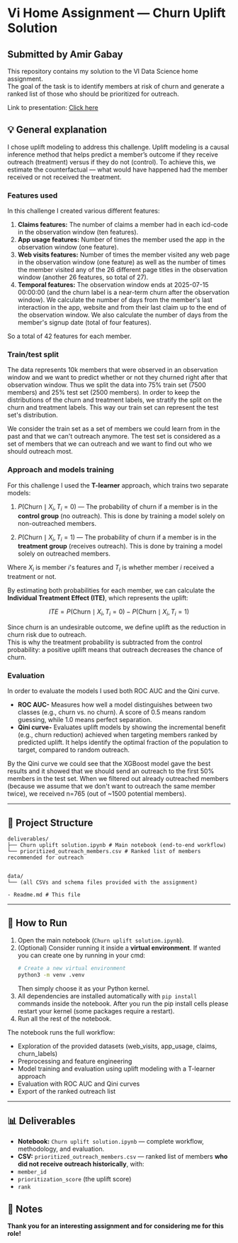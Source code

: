 # Vi Home Assignment — Churn Uplift Solution

**Submitted by Amir Gabay**
---

This repository contains my solution to the VI Data Science home assignment.  
The goal of the task is to identify members at risk of churn and generate a ranked list of those who should be prioritized for outreach.

Link to presentation: [Click here](https://docs.google.com/presentation/d/1tvzlTxqdAsnBo4Q8cLCtwVKjJUPIoqvhQuccT6yGMQ4/edit?usp=sharing)

## 💡 General explanation

I chose uplift modeling to address this challenge. Uplift modeling is a causal inference method that helps predict a member’s outcome if they receive outreach (treatment) versus if they do not (control). To achieve this, we estimate the counterfactual — what would have happened had the member received or not received the treatment.

### Features used

In this challenge I created various different features:

1. **Claims features:** The number of claims a member had in each icd-code in the observation window (ten features).
2. **App usage features:** Number of times the member used the app in the observation window (one feature).
3. **Web visits features:** Number of times the member visited any web page in the observation window (one feature) as well as the number of times the member visited any of the 26 different page titles in the observation window (another 26 features, so total of 27).
4. **Temporal features:** The observation window ends at 2025-07-15 00:00:00 (and the churn label is a near-term churn after the observation window). We calculate the number of days from the member's last interaction in the app, website and from their last claim up to the end of the observation window. We also calculate the number of days from the member's signup date (total of four features).

So a total of 42 features for each member.

### Train/test split

The data represents 10k members that were observed in an observation window and we want to predict whether or not they churned right after that observation window. Thus we split the data into 75% train set (7500 members) and 25% test set (2500 members). In order to keep the distributions of the churn and treatment labels, we stratify the split on the churn and treatment labels. This way our train set can represent the test set's distribution.

We consider the train set as a set of members we could learn from in the past and that we can't outreach anymore. The test set is considered as a set of members that we can outreach and we want to find out who we should outreach most.

### Approach and models training

For this challenge I used the **T-learner** approach, which trains two separate models:

1. $P(\text{Churn} \mid X_i, T_i = 0)$ — The probability of churn if a member is in the **control group** (no outreach). This is done by training a model solely on non-outreached members.

2. $P(\text{Churn} \mid X_i, T_i = 1)$ — The probability of churn if a member is in the **treatment group** (receives outreach). This is done by training a model solely on outreached members.

Where $X_i$ is member $i$'s features and $T_i$ is whether member $i$ received a treatment or not.

By estimating both probabilities for each member, we can calculate the **Individual Treatment Effect (ITE)**, which represents the uplift:

$$
ITE = P(\text{Churn} \mid X_i, T_i = 0) - P(\text{Churn} \mid X_i, T_i = 1)
$$

Since churn is an undesirable outcome, we define uplift as the reduction in churn risk due to outreach.  
This is why the treatment probability is subtracted from the control probability: a positive uplift means that outreach decreases the chance of churn.

### Evaluation

In order to evaluate the models I used both ROC AUC and the Qini curve.

- **ROC AUC-** Measures how well a model distinguishes between two classes (e.g., churn vs. no churn). A score of 0.5 means random guessing, while 1.0 means perfect separation.
- **Qini curve-** Evaluates uplift models by showing the incremental benefit (e.g., churn reduction) achieved when targeting members ranked by predicted uplift.
It helps identify the optimal fraction of the population to target, compared to random outreach.

By the Qini curve we could see that the XGBoost model gave the best results and it showed that we should send an outreach to the first 50% members in the test set. When we filtered out already outreached members (because we assume that we don't want to outreach the same member twice), we received n=765 (out of ~1500 potential members).

---

## 📂 Project Structure


    deliverables/
    ├── Churn uplift solution.ipynb # Main notebook (end-to-end workflow)
    └── prioritized_outreach_members.csv # Ranked list of members recommended for outreach


    data/
    └── (all CSVs and schema files provided with the assignment)

    - Readme.md # This file

---

## 🚀 How to Run

1. Open the main notebook (`Churn uplift solution.ipynb`).
2. (Optional) Consider running it inside a **virtual environment**. If wanted you can create one by running in your cmd:
     ```bash
     # Create a new virtual environment
     python3 -m venv .venv
     ```
     Then simply choose it as your Python kernel.
3. All dependencies are installed automatically with `pip install` commands inside the notebook. After you run the pip install cells please restart your kernel (some packages require a restart).
4. Run all the rest of the notebook.


The notebook runs the full workflow:
 - Exploration of the provided datasets (web_visits, app_usage, claims, churn_labels)
 - Preprocessing and feature engineering
 - Model training and evaluation using uplift modeling with a T-learner approach
 - Evaluation with ROC AUC and Qini curves
 - Export of the ranked outreach list

 ---

## 📊 Deliverables

- **Notebook:** `Churn uplift solution.ipynb` — complete workflow, methodology, and evaluation.  
- **CSV:** `prioritized_outreach_members.csv` — ranked list of members **who did not receive outreach historically**, with:
- `member_id`
- `prioritization_score` (the uplift score)
- `rank`

## 📝 Notes

**Thank you for an interesting assignment and for considering me for this role!**